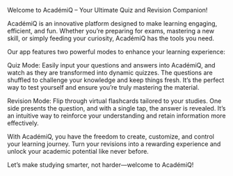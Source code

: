 Welcome to AcadémiQ – Your Ultimate Quiz and Revision Companion!

AcadémiQ is an innovative platform designed to make learning engaging, efficient, and fun. Whether you’re preparing for exams, mastering a new skill, or simply feeding your curiosity, AcadémiQ has the tools you need.

Our app features two powerful modes to enhance your learning experience:

Quiz Mode:
Easily input your questions and answers into AcadémiQ, and watch as they are transformed into dynamic quizzes. The questions are shuffled to challenge your knowledge and keep things fresh. It’s the perfect way to test yourself and ensure you’re truly mastering the material.

Revision Mode:
Flip through virtual flashcards tailored to your studies. One side presents the question, and with a single tap, the answer is revealed. It’s an intuitive way to reinforce your understanding and retain information more effectively.

With AcadémiQ, you have the freedom to create, customize, and control your learning journey. Turn your revisions into a rewarding experience and unlock your academic potential like never before.

Let’s make studying smarter, not harder—welcome to AcadémiQ!
